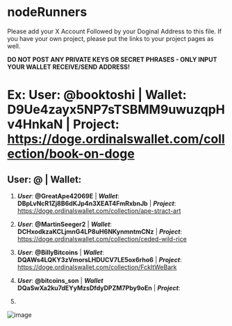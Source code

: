# nodeRunners
Please add your X Account Followed by your Doginal Address to this file. If you have your own project, please put the links to your project pages as well.

**DO NOT POST ANY PRIVATE KEYS OR SECRET PHRASES - ONLY INPUT YOUR WALLET RECEIVE/SEND ADDRESS!**

# Ex: User: @booktoshi | Wallet: D9Ue4zayx5NP7sTSBMM9uwuzqpHv4HnkaN | Project: https://doge.ordinalswallet.com/collection/book-on-doge

## User: @          | Wallet: 

1. ***User***: **@GreatApe42069E** | ***Wallet***: **DBpLvNcR1Zj8B6dKJp4n3XEAT4FmRxbnJb** | ***Project***: https://doge.ordinalswallet.com/collection/ape-stract-art

2. ***User***: **@MartinSeeger2** | ***Wallet***: **DCHxodkzaKCLjmnG4LP8uH6NKynmntmCNz** | ***Project***: https://doge.ordinalswallet.com/collection/ceded-wild-rice

3. ***User***: **@BillyBitcoins** | ***Wallet***: **DQAWs4LQKY3zVmorsLHDUCV7LE5ox6rho6** | ***Project***: https://doge.ordinalswallet.com/collection/FckItWeBark

4. ***User***: **@bitcoins_son** | ***Wallet*** **DQaSwXa2ku7dEYyMzsDfdyDPZM7Pby9oEn** | ***Project***: 

5. 


![image](https://github.com/GreatApe42069/nodeRunners/assets/153969184/a5bff4cb-679c-45fa-bf67-097cecb4faa5)
